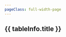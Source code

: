 ```yaml
---
pageClass: full-width-page
---
```

<!-- 这是一个“多表格并列展示”的页面模板 -->
<script setup>
import dataProduct from '@/data/json/工匠制品.json';

// 定义所有表格的信息，用于循环创建内容和导航
const tables = [
  {
    id: 'Product-table',         // 用作锚点的唯一ID
    title: '工匠制品',    // 表格的标题
    data: dataProduct,           // 绑定的数据
  }
  {
    id: 'modules-village-upgradePrestige-table',
    title: '村庄/声望升级',
    data: dataMap['modules/village/upgradePrestige']
  },
  {
    id: 'modules-village-upgradePremium-table',
    title: '村庄/高级升级',
    data: dataMap['modules/village/upgradePremium']
  },
  {
    id: 'modules-village-upgrade2-table',
    title: '村庄/升级2',
    data: dataMap['modules/village/upgrade2']
  },
  {
    id: 'modules-village-upgrade-table',
    title: '村庄/升级',
    data: dataMap['modules/village/upgrade']
  },
  {
    id: 'modules-village-relic-table',
    title: '村庄/圣遗物',
    data: dataMap['modules/village/relic']
  },
  {
    id: 'modules-village-offering-table',
    title: '村庄/供品',
    data: dataMap['modules/village/offering']
  },
  {
    id: 'modules-village-job-table',
    title: '村庄/职业',
    data: dataMap['modules/village/job']
  },
  {
    id: 'modules-village-craftingRecipe-table',
    title: '村庄/合成配方',
    data: dataMap['modules/village/craftingRecipe']
  },
  {
    id: 'modules-village-card-table',
    title: '村庄/卡牌',
    data: dataMap['modules/village/card']
  },
  {
    id: 'modules-village-building-table',
    title: '村庄/建筑',
    data: dataMap['modules/village/building']
  },
  {
    id: 'modules-village-achievement-table',
    title: '村庄/成就',
    data: dataMap['modules/village/achievement']
  },
];

// 计算函数
/**
 * 定义“锭”成本的计算逻辑
 * @param {number} level - 用户输入的等级
 * @returns {number} - 计算出的所需锭数
 */
function calculateIngotCost(level) {
  if (level <= 0) return 0;
  const cost = Math.ceil(Math.pow(level, 1.5) * 10 + 50);
  return cost;
}

</script>

<div class="page-container">
  <div class="content-main">
      <div v-for="tableInfo in tables" :key="tableInfo.id">
      <h2 :id="tableInfo.id" class="section-title">{{ tableInfo.title }}</h2>
      <DynamicTable :data="tableInfo.data">
        <template #notes>
          <div v-if="tableInfo.id === 'Product-table'" class="notes-section">
            <ul>
              <li></li>
              <li></li>
            </ul>
          </div>
        </template>
      </DynamicTable>
    </div>
  </div>
</div>
